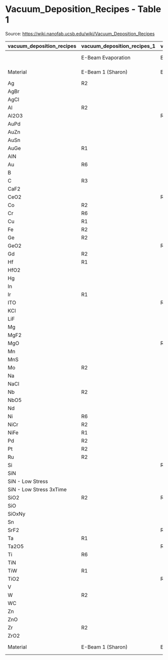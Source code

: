# Vacuum_Deposition_Recipes - Table 1

Source: https://wiki.nanofab.ucsb.edu/wiki/Vacuum_Deposition_Recipes

| vacuum_deposition_recipes   | vacuum_deposition_recipes_1   | vacuum_deposition_recipes_2   | vacuum_deposition_recipes_3   | vacuum_deposition_recipes_4   | vacuum_deposition_recipes_5   | vacuum_deposition_recipes_6   | vacuum_deposition_recipes_7   | vacuum_deposition_recipes_8       | vacuum_deposition_recipes_9   | vacuum_deposition_recipes_10   | vacuum_deposition_recipes_11                      | vacuum_deposition_recipes_12                      | vacuum_deposition_recipes_13                      | vacuum_deposition_recipes_14            | vacuum_deposition_recipes_15      |
|:----------------------------|:------------------------------|:------------------------------|:------------------------------|:------------------------------|:------------------------------|:------------------------------|:------------------------------|:----------------------------------|:------------------------------|:-------------------------------|:--------------------------------------------------|:--------------------------------------------------|:--------------------------------------------------|:----------------------------------------|:----------------------------------|
|                             | E-Beam Evaporation            | E-Beam Evaporation            | E-Beam Evaporation            | E-Beam Evaporation            | Sputtering                    | Sputtering                    | Sputtering                    | Sputtering                        | Thermal Evaporation           | Thermal Evaporation            | Plasma Enhanced Chemical Vapor Deposition (PECVD) | Plasma Enhanced Chemical Vapor Deposition (PECVD) | Plasma Enhanced Chemical Vapor Deposition (PECVD) | Atomic Layer Deposition                 | Molecular Vapor Deposition        |
| Material                    | E-Beam 1 (Sharon)             | E-Beam 2 (Custom)             | E-Beam 3 (Temescal)           | E-Beam 4 (CHA)                | Sputter 3 (AJA ATC 2000-F)    | Sputter 4 (AJA ATC 2200-V)    | Sputter 5 (AJA ATC 2200-V)    | Ion Beam Deposition (Veeco Nexus) | Thermal Evap 1                | Thermal Evap 2 (Solder)        | PECVD 1 (PlasmaTherm 790)                         | PECVD 2 (Advanced Vacuum)                         | Unaxis VLR ICP-PECVD                              | Atomic Layer Deposition (Oxford FlexAL) | Molecular Vapor Deposition (Tool) |
| Ag                          | R2                            |                               | R2                            | R2                            | R1                            | R1                            |                               |                                   | R1                            | R1                             |                                                   |                                                   |                                                   |                                         |                                   |
| AgBr                        |                               |                               |                               |                               |                               |                               |                               |                                   |                               |                                |                                                   |                                                   |                                                   |                                         |                                   |
| AgCl                        |                               |                               |                               |                               |                               |                               |                               |                                   |                               |                                |                                                   |                                                   |                                                   |                                         |                                   |
| Al                          | R2                            |                               | R2                            | R2                            | R1                            | R3                            | R6                            | R1                                | R3                            | R1                             |                                                   |                                                   |                                                   |                                         |                                   |
| Al2O3                       |                               | R2                            |                               |                               | R3                            | R3                            | R1                            | R3                                |                               |                                |                                                   |                                                   |                                                   | R3                                      |                                   |
| AuPd                        |                               |                               |                               |                               |                               |                               |                               |                                   | R1                            |                                |                                                   |                                                   |                                                   |                                         |                                   |
| AuZn                        |                               |                               |                               |                               |                               |                               |                               |                                   | R1                            |                                |                                                   |                                                   |                                                   |                                         |                                   |
| AuSn                        |                               |                               |                               |                               |                               |                               |                               |                                   |                               | R1                             |                                                   |                                                   |                                                   |                                         |                                   |
| AuGe                        | R1                            |                               |                               |                               |                               |                               |                               |                                   |                               |                                |                                                   |                                                   |                                                   |                                         |                                   |
| AlN                         |                               |                               |                               |                               | R1                            | R1                            |                               | R1                                |                               |                                |                                                   |                                                   |                                                   | R3                                      |                                   |
| Au                          | R6                            |                               | R2                            | R6                            | R1                            | R2                            | R3                            |                                   | R3                            | R2                             |                                                   |                                                   |                                                   |                                         |                                   |
| B                           |                               |                               |                               |                               |                               |                               |                               |                                   |                               |                                |                                                   |                                                   |                                                   |                                         |                                   |
| C                           | R3                            |                               |                               |                               |                               |                               |                               |                                   |                               |                                |                                                   |                                                   |                                                   |                                         |                                   |
| CaF2                        |                               |                               |                               |                               |                               |                               |                               |                                   |                               | R2                             |                                                   |                                                   |                                                   |                                         |                                   |
| CeO2                        |                               | R3                            |                               |                               |                               |                               |                               |                                   |                               |                                |                                                   |                                                   |                                                   |                                         |                                   |
| Co                          | R2                            |                               |                               | R2                            | R3                            |                               |                               |                                   | R1                            | R1                             |                                                   |                                                   |                                                   |                                         |                                   |
| Cr                          | R6                            |                               |                               | R6                            | R3                            |                               | R6                            |                                   | R3                            | R2                             |                                                   |                                                   |                                                   |                                         |                                   |
| Cu                          | R1                            |                               |                               |                               | R3                            | R2                            |                               |                                   | R2                            | R1                             |                                                   |                                                   |                                                   |                                         |                                   |
| Fe                          | R2                            |                               |                               | R2                            | R3                            |                               |                               |                                   | R1                            | R1                             |                                                   |                                                   |                                                   |                                         |                                   |
| Ge                          | R2                            |                               | R2                            | R2                            | R1                            | R1                            |                               |                                   |                               |                                |                                                   |                                                   |                                                   |                                         |                                   |
| GeO2                        |                               | R1                            |                               |                               |                               |                               |                               |                                   |                               |                                |                                                   |                                                   |                                                   |                                         |                                   |
| Gd                          | R2                            |                               |                               | R1                            |                               |                               |                               |                                   |                               |                                |                                                   |                                                   |                                                   |                                         |                                   |
| Hf                          | R1                            |                               |                               | R1                            |                               |                               |                               |                                   |                               |                                |                                                   |                                                   |                                                   |                                         |                                   |
| HfO2                        |                               |                               |                               |                               |                               |                               | R1                            |                                   |                               |                                |                                                   |                                                   |                                                   | R3                                      |                                   |
| Hg                          |                               |                               |                               |                               |                               |                               |                               |                                   |                               |                                |                                                   |                                                   |                                                   |                                         |                                   |
| In                          |                               |                               |                               |                               |                               |                               |                               |                                   |                               | R3                             |                                                   |                                                   |                                                   |                                         |                                   |
| Ir                          | R1                            |                               |                               | R1                            |                               |                               |                               |                                   |                               |                                |                                                   |                                                   |                                                   |                                         |                                   |
| ITO                         |                               | R4                            |                               |                               | R1                            | R1                            | R1                            | R1                                |                               |                                |                                                   |                                                   |                                                   |                                         |                                   |
| KCl                         |                               |                               |                               |                               |                               |                               |                               |                                   |                               |                                |                                                   |                                                   |                                                   |                                         |                                   |
| LiF                         |                               |                               |                               |                               |                               |                               |                               |                                   |                               |                                |                                                   |                                                   |                                                   |                                         |                                   |
| Mg                          |                               |                               |                               |                               |                               |                               |                               |                                   | R1                            | R1                             |                                                   |                                                   |                                                   |                                         |                                   |
| MgF2                        |                               |                               |                               |                               | R1                            | R1                            |                               |                                   |                               | R1                             |                                                   |                                                   |                                                   |                                         |                                   |
| MgO                         |                               | R2                            |                               |                               |                               |                               |                               |                                   |                               |                                |                                                   |                                                   |                                                   |                                         |                                   |
| Mn                          |                               |                               |                               |                               |                               |                               |                               |                                   |                               |                                |                                                   |                                                   |                                                   |                                         |                                   |
| MnS                         |                               |                               |                               |                               |                               |                               |                               |                                   |                               |                                |                                                   |                                                   |                                                   |                                         |                                   |
| Mo                          | R2                            |                               |                               |                               | R3                            | R1                            |                               |                                   |                               |                                |                                                   |                                                   |                                                   |                                         |                                   |
| Na                          |                               |                               |                               |                               |                               |                               |                               |                                   |                               |                                |                                                   |                                                   |                                                   |                                         |                                   |
| NaCl                        |                               |                               |                               |                               |                               |                               |                               |                                   |                               |                                |                                                   |                                                   |                                                   |                                         |                                   |
| Nb                          | R2                            |                               |                               |                               |                               | R3                            |                               |                                   |                               |                                |                                                   |                                                   |                                                   |                                         |                                   |
| NbO5                        |                               |                               |                               |                               |                               |                               |                               |                                   |                               |                                |                                                   |                                                   |                                                   |                                         |                                   |
| Nd                          |                               |                               |                               |                               |                               | R1                            |                               |                                   |                               |                                |                                                   |                                                   |                                                   |                                         |                                   |
| Ni                          | R6                            |                               | R2                            | R6                            | R3                            |                               | R1                            |                                   | R3                            | R2                             |                                                   |                                                   |                                                   |                                         |                                   |
| NiCr                        | R2                            |                               |                               | R2                            |                               |                               |                               |                                   | R3                            |                                |                                                   |                                                   |                                                   |                                         |                                   |
| NiFe                        | R1                            |                               |                               | R2                            | R1                            |                               |                               |                                   | R3                            |                                |                                                   |                                                   |                                                   |                                         |                                   |
| Pd                          | R2                            |                               | R2                            | R2                            | R1                            | R1                            | R1                            |                                   | R3                            | R1                             |                                                   |                                                   |                                                   |                                         |                                   |
| Pt                          | R2                            |                               | R2                            | R2                            | R3                            | R3                            | R3                            |                                   |                               |                                |                                                   |                                                   |                                                   | R3                                      |                                   |
| Ru                          | R2                            |                               |                               | R2                            |                               | R3                            |                               |                                   |                               |                                |                                                   |                                                   |                                                   | R3                                      |                                   |
| Si                          |                               | R2                            |                               |                               | R3                            | R1                            |                               | R1                                |                               |                                |                                                   | R3                                                |                                                   |                                         |                                   |
| SiN                         |                               |                               |                               |                               | R3                            | R1                            |                               | R6                                |                               |                                | R6                                                | R6                                                | R6                                                |                                         |                                   |
| SiN - Low Stress            |                               |                               |                               |                               |                               |                               |                               |                                   |                               |                                | R3                                                | R6                                                | R6                                                |                                         |                                   |
| SiN - Low Stress 3xTime     |                               |                               |                               |                               |                               |                               |                               |                                   |                               |                                |                                                   | R6                                                |                                                   |                                         |                                   |
| SiO2                        | R2                            | R2                            |                               |                               | R3                            | R1                            | R2                            | R6                                |                               |                                | R6                                                | R6                                                | R6                                                | R3                                      |                                   |
| SiO                         |                               |                               |                               |                               |                               |                               |                               |                                   | R1                            | R1                             |                                                   |                                                   |                                                   |                                         |                                   |
| SiOxNy                      |                               |                               |                               |                               |                               |                               |                               | R3                                |                               |                                | R3                                                |                                                   |                                                   |                                         |                                   |
| Sn                          |                               |                               |                               |                               |                               |                               |                               |                                   |                               | R2                             |                                                   |                                                   |                                                   |                                         |                                   |
| SrF2                        |                               | R2                            |                               |                               |                               |                               |                               |                                   | R1                            |                                |                                                   |                                                   |                                                   |                                         |                                   |
| Ta                          | R1                            |                               |                               |                               | R3                            | R1                            |                               | R1                                |                               |                                |                                                   |                                                   |                                                   |                                         |                                   |
| Ta2O5                       |                               | R1                            |                               |                               |                               |                               |                               | R6                                |                               |                                |                                                   |                                                   |                                                   |                                         |                                   |
| Ti                          | R6                            |                               | R2                            | R6                            | R3                            | R3                            | R6                            | R1                                |                               |                                |                                                   |                                                   |                                                   |                                         |                                   |
| TiN                         |                               |                               |                               |                               |                               | R3                            |                               | R1                                |                               |                                |                                                   |                                                   |                                                   | R3                                      |                                   |
| TiW                         | R1                            |                               |                               |                               | R3                            | R3                            |                               |                                   |                               |                                |                                                   |                                                   |                                                   |                                         |                                   |
| TiO2                        |                               | R2                            |                               |                               | R1                            | R3                            |                               | R3                                |                               |                                |                                                   |                                                   |                                                   | R3                                      |                                   |
| V                           |                               |                               |                               |                               | R1                            | R1                            |                               |                                   |                               |                                |                                                   |                                                   |                                                   |                                         |                                   |
| W                           | R2                            |                               |                               |                               | R3                            | R3                            |                               |                                   |                               |                                |                                                   |                                                   |                                                   |                                         |                                   |
| WC                          |                               |                               |                               |                               |                               |                               |                               |                                   |                               |                                |                                                   |                                                   |                                                   |                                         |                                   |
| Zn                          |                               |                               |                               |                               |                               |                               |                               |                                   | R3                            | R2                             |                                                   |                                                   |                                                   |                                         |                                   |
| ZnO                         |                               |                               |                               |                               |                               |                               |                               |                                   |                               |                                |                                                   |                                                   |                                                   | R3                                      |                                   |
| Zr                          | R2                            |                               |                               | R2                            | R1                            | R1                            |                               |                                   |                               | R1                             |                                                   |                                                   |                                                   |                                         |                                   |
| ZrO2                        |                               |                               |                               |                               |                               |                               |                               |                                   |                               |                                |                                                   |                                                   |                                                   | R3                                      |                                   |
| Material                    | E-Beam 1 (Sharon)             | E-Beam 2 (Custom)             | E-Beam 3 (Temescal)           | E-Beam 4 (CHA)                | Sputter 3 (ATC 2000-F)        | Sputter 4 (ATC 2200-V)        | Sputter 5 (ATC 2200-V)        | Ion Beam Deposition (Veeco Nexus) | Thermal Evap 1                | Thermal Evap 2 (Solder)        | PECVD 1 (PlasmaTherm 790)                         | PECVD 2 (Advanced Vacuum)                         | Unaxis VLR ICP-PECVD                              | Atomic Layer Deposition (Oxford FlexAl) | Molecular Vapor Deposition (Tool) |